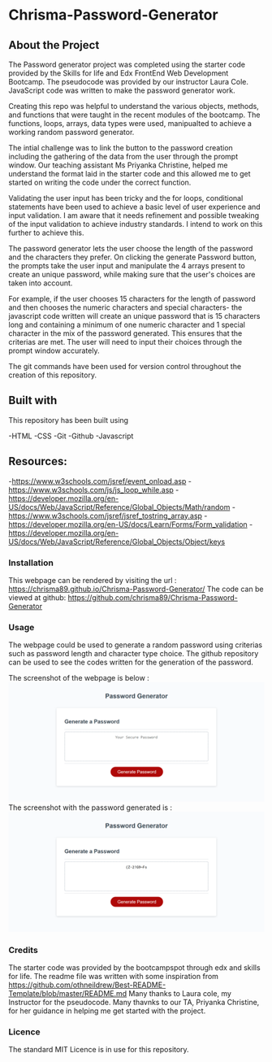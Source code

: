 # Chrisma-Password-Generator

## About the Project

The Password generator project was completed using the starter code provided by the Skills for life and Edx FrontEnd Web Development Bootcamp. The pseudocode was provided by our instructor Laura Cole. JavaScript code was written to make the password generator work.

Creating this repo was helpful to understand the various objects, methods, and functions that were taught in the recent modules of the bootcamp. The functions, loops, arrays, data types were used, manipualted to achieve a working random password generator.

The intial challenge was to link the button to the password creation including the gathering of the data from the user through the prompt window. Our teaching assistant Ms Priyanka Christine, helped me understand the format laid in the starter code and this allowed me to get started on writing the code under the correct function.

Validating the user input has been tricky and the for loops, conditional statements have been used to achieve a basic level of user experience and input validation. I am aware that it needs refinement and possible tweaking of the input validation to achieve industry standards. I intend to work on this further to achieve this. 

The password generator lets the user choose the length of the password and the characters they prefer. On clicking the generate Password button, the prompts take the user input and manipulate the 4 arrays present to create an unique password, while making sure that the user's choices are taken into account.

For example, if the user chooses 15 characters for the length of password and then chooses the numeric characters and special characters- the javascript code written will create an unique password that is 15 characters long and containing a minimum of one numeric character and 1 special character in the mix of the password generated. This ensures that the criterias are met. The user will need to input their choices through the prompt window accurately.

The git commands have been used for version control throughout the creation of this repository.

## Built with

This repository has been built using 

-HTML
-CSS 
-Git 
-Github 
-Javascript

## Resources:

-https://www.w3schools.com/jsref/event_onload.asp
-https://www.w3schools.com/js/js_loop_while.asp
-https://developer.mozilla.org/en-US/docs/Web/JavaScript/Reference/Global_Objects/Math/random
-https://www.w3schools.com/jsref/jsref_tostring_array.asp
-https://developer.mozilla.org/en-US/docs/Learn/Forms/Form_validation
-https://developer.mozilla.org/en-US/docs/Web/JavaScript/Reference/Global_Objects/Object/keys

### Installation

This webpage can be rendered by visiting the url : https://chrisma89.github.io/Chrisma-Password-Generator/
The code can be viewed at github: https://github.com/chrisma89/Chrisma-Password-Generator
### Usage

The webpage could be used to generate a random password using criterias such as password length and character type choice. The github repository can be used to see the codes written for the generation of the password. 

The screenshot of the webpage is below : ![webpagescreenshot](/webpagescreenshot.png)
The screenshot with the password generated is : ![webpagescreenshot](/webpagescreenshotwithpassword.png)

### Credits

The starter code was provided by the bootcampspot through edx and skills for life. 
The readme file was written with some inspiration from https://github.com/othneildrew/Best-README-Template/blob/master/README.md
Many thanks to Laura cole, my Instructor for the pseudocode.
Many thavnks to our TA, Priyanka Christine, for her guidance in helping me get started with the project.


### Licence
The standard MIT Licence is in use for this repository.










